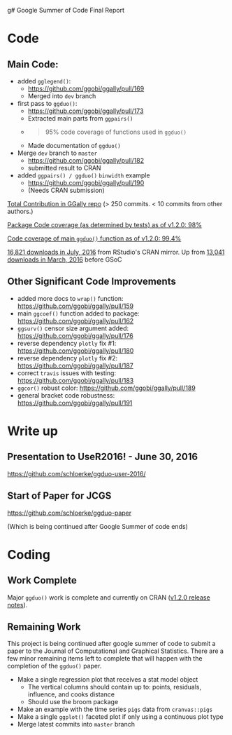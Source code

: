 g# Google Summer of Code Final Report

# Code

## Main Code:

* added `gglegend()`: 
  * https://github.com/ggobi/ggally/pull/169
  * Merged into `dev` branch
* first pass to `ggduo()`: 
  * https://github.com/ggobi/ggally/pull/173
  * Extracted main parts from `ggpairs()`
  * >95% code coverage of functions used in `ggduo()`
  * Made documentation of `ggduo()`
* Merge `dev` branch to `master`
  * https://github.com/ggobi/ggally/pull/182
  * submitted result to CRAN
* added `ggpairs() / ggduo()` `binwidth` example
  * https://github.com/ggobi/ggally/pull/190
  * (Needs CRAN submission)

[Total Contribution in GGally repo](https://github.com/ggobi/ggally/compare/40e248c4124f41d7ae8aa2f828687e84069a7692...79dc9ff278a5906c112a5b7e3230799a86e2f48e) (> 250 commits. < 10 commits from other authors.)

[Package Code coverage (as determined by tests) as of v1.2.0: 98%](https://codecov.io/gh/ggobi/ggally/tree/9b04b7b53d8ce61692fa9f21bc52241a6ec2af52/R)

[Code coverage of main `ggduo()` function as of v1.2.0: 99.4%](https://codecov.io/gh/ggobi/ggally/src/9b04b7b53d8ce61692fa9f21bc52241a6ec2af52/R/ggpairs.R)

[16,821 downloads in July, 2016](http://cranlogs.r-pkg.org/downloads/total/2016-07-01:2016-07-31/GGally) from RStudio's CRAN mirror. Up from [13,041 downloads in March, 2016](http://cranlogs.r-pkg.org/downloads/total/2016-03-01:2016-03-31/GGally) before GSoC

## Other Significant Code Improvements

* added more docs to `wrap()` function: https://github.com/ggobi/ggally/pull/159
* main `ggcoef()` function added to package: https://github.com/ggobi/ggally/pull/162
* `ggsurv()` censor size argument added: https://github.com/ggobi/ggally/pull/176
* reverse dependency `plotly` fix #1: https://github.com/ggobi/ggally/pull/180
* reverse dependency `plotly` fix #2: https://github.com/ggobi/ggally/pull/187
* correct `travis` issues with testing: https://github.com/ggobi/ggally/pull/183
* `ggcor()` robust color: https://github.com/ggobi/ggally/pull/189
* general bracket code robustness: https://github.com/ggobi/ggally/pull/191

# Write up

## Presentation to UseR2016! - June 30, 2016

https://github.com/schloerke/ggduo-user-2016/

## Start of Paper for JCGS

https://github.com/schloerke/ggduo-paper

(Which is being continued after Google Summer of code ends)


# Coding

## Work Complete

Major `ggduo()` work is complete and currently on CRAN ([v1.2.0 release notes](https://github.com/ggobi/ggally/releases/tag/v1.2.0)).

## Remaining Work

This project is being continued after google summer of code to submit a paper to the Journal of Computational and Graphical Statistics.  There are a few minor remaining items left to complete that will happen with the completion of the `ggduo()` paper.

* Make a single regression plot that receives a stat model object
  * The vertical columns should contain up to: points, residuals, influence, and cooks distance
  * Should use the broom package
* Make an example with the time series `pigs` data from `cranvas::pigs`
* Make a single `ggplot()` faceted plot if only using a continuous plot type
* Merge latest commits into `master` branch

